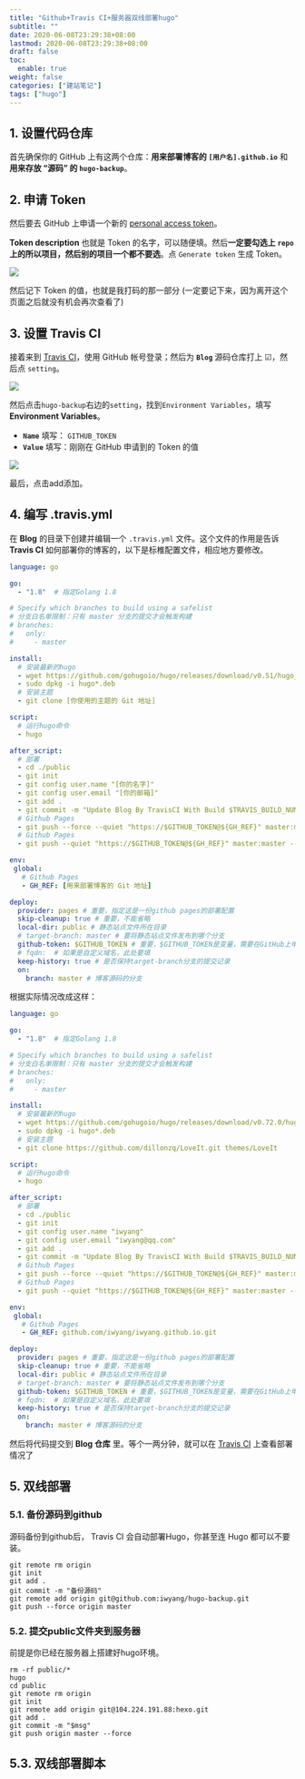 ```yaml
---
title: "Github+Travis CI+服务器双线部署hugo"
subtitle: ""
date: 2020-06-08T23:29:38+08:00
lastmod: 2020-06-08T23:29:38+08:00
draft: false
toc:
  enable: true
weight: false
categories: ["建站笔记"]
tags: ["hugo"]
---
```


## 1. 设置代码仓库

首先确保你的 GitHub 上有这两个仓库：**用来部署博客的 `[用户名].github.io`** 和 **用来存放 “源码” 的 `hugo-backup`**。

## 2. 申请 Token

然后要去 GitHub 上申请一个新的 [personal access token](https://github.com/settings/tokens/new)。

**Token description** 也就是 Token 的名字，可以随便填。然后**一定要勾选上 `repo` 上的所以项目，然后别的项目一个都不要选**。点 `Generate token` 生成 Token。

![](https://gitee.com/iwyang/pics/raw/master/20200608233741.jpg)

然后记下 Token 的值，也就是我打码的那一部分 (一定要记下来，因为离开这个页面之后就没有机会再次查看了)

## 3. 设置 Travis CI

接着来到 [Travis CI](https://travis-ci.org/account/repositories)，使用 GitHub 帐号登录；然后为 **`Blog`** 源码仓库打上 ☑，然后点 `setting`。

![](https://gitee.com/iwyang/pics/raw/master/20200608234521.jpg)

然后点击`hugo-backup`右边的`setting`，找到`Environment Variables`，填写 **Environment Variables**。

- **`Name`** 填写： `GITHUB_TOKEN`
- **`Value`** 填写：刚刚在 GitHub 申请到的 Token 的值

![](https://gitee.com/iwyang/pics/raw/master/20200608235114.png)

最后，点击add添加。

## 4.  编写 .travis.yml

在 **Blog** 的目录下创建并编辑一个 `.travis.yml` 文件。这个文件的作用是告诉 **Travis CI** 如何部署你的博客的，以下是标椎配置文件，相应地方要修改。

```yaml
language: go

go:
  - "1.8"  # 指定Golang 1.8

# Specify which branches to build using a safelist
# 分支白名单限制：只有 master 分支的提交才会触发构建
# branches:
#   only:
#     - master

install:
  # 安装最新的hugo
  - wget https://github.com/gohugoio/hugo/releases/download/v0.51/hugo_0.51_Linux-64bit.deb
  - sudo dpkg -i hugo*.deb
  # 安装主题
  - git clone [你使用的主题的 Git 地址]

script:
  # 运行hugo命令
  - hugo

after_script:
  # 部署
  - cd ./public
  - git init
  - git config user.name "[你的名字]"
  - git config user.email "[你的邮箱]"
  - git add .
  - git commit -m "Update Blog By TravisCI With Build $TRAVIS_BUILD_NUMBER"
  # Github Pages
  - git push --force --quiet "https://$GITHUB_TOKEN@${GH_REF}" master:master
  # Github Pages
  - git push --quiet "https://$GITHUB_TOKEN@${GH_REF}" master:master --tags

env:
 global:
   # Github Pages
   - GH_REF: [用来部署博客的 Git 地址]

deploy:
  provider: pages # 重要，指定这是一份github pages的部署配置
  skip-cleanup: true # 重要，不能省略
  local-dir: public # 静态站点文件所在目录
  # target-branch: master # 要将静态站点文件发布到哪个分支
  github-token: $GITHUB_TOKEN # 重要，$GITHUB_TOKEN是变量，需要在GitHub上申请、再到配置到Travis
  # fqdn:  # 如果是自定义域名，此处要填
  keep-history: true # 是否保持target-branch分支的提交记录
  on:
    branch: master # 博客源码的分支
```

根据实际情况改成这样：

```yaml
language: go

go:
  - "1.8"  # 指定Golang 1.8

# Specify which branches to build using a safelist
# 分支白名单限制：只有 master 分支的提交才会触发构建
# branches:
#   only:
#     - master

install:
  # 安装最新的hugo
  - wget https://github.com/gohugoio/hugo/releases/download/v0.72.0/hugo_extended_0.72.0_Linux-64bit.deb
  - sudo dpkg -i hugo*.deb
  # 安装主题
  - git clone https://github.com/dillonzq/LoveIt.git themes/LoveIt

script:
  # 运行hugo命令
  - hugo

after_script:
  # 部署
  - cd ./public
  - git init
  - git config user.name "iwyang"
  - git config user.email "iwyang@qq.com"
  - git add .
  - git commit -m "Update Blog By TravisCI With Build $TRAVIS_BUILD_NUMBER"
  # Github Pages
  - git push --force --quiet "https://$GITHUB_TOKEN@${GH_REF}" master:master
  # Github Pages
  - git push --quiet "https://$GITHUB_TOKEN@${GH_REF}" master:master --tags

env:
 global:
   # Github Pages
   - GH_REF: github.com/iwyang/iwyang.github.io.git

deploy:
  provider: pages # 重要，指定这是一份github pages的部署配置
  skip-cleanup: true # 重要，不能省略
  local-dir: public # 静态站点文件所在目录
  # target-branch: master # 要将静态站点文件发布到哪个分支
  github-token: $GITHUB_TOKEN # 重要，$GITHUB_TOKEN是变量，需要在GitHub上申请、再到配置到Travis
  # fqdn:  # 如果是自定义域名，此处要填
  keep-history: true # 是否保持target-branch分支的提交记录
  on:
    branch: master # 博客源码的分支
```

然后将代码提交到 **Blog 仓库** 里。等个一两分钟，就可以在 [Travis CI](https://travis-ci.org/) 上查看部署情况了

## 5. 双线部署

### 5.1.  备份源码到github

源码备份到github后， Travis CI 会自动部署Hugo，你甚至连 Hugo 都可以不要装。

```
git remote rm origin
git init
git add .
git commit -m "备份源码"
git remote add origin git@github.com:iwyang/hugo-backup.git
git push --force origin master
```

### 5.2.  提交public文件夹到服务器

前提是你已经在服务器上搭建好hugo环境。

```
rm -rf public/*
hugo
cd public
git remote rm origin
git init
git remote add origin git@104.224.191.88:hexo.git
git add .
git commit -m "$msg"
git push origin master --force
```

##  5.3. 双线部署脚本
